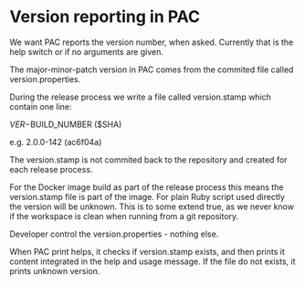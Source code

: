 # Version reporting in PAC

We want PAC reports the version number, when asked. Currently that is the help switch or if no arguments are given.

The major-minor-patch version in PAC comes from the commited file called version.properties.

During the release process we write a file called version.stamp which contain one line:

$VER-$BUILD_NUMBER ($SHA)

e.g. 2.0.0-142 (ac6f04a)

The version.stamp is not commited back to the repository and created for each release process.

For the Docker image build as part of the release process this means the version.stamp file is part of the image.
For plain Ruby script used directly the version will be unknown. This is to some extend true, as we never know if the workspace is clean when running from a git repository.

Developer control the version.properties - nothing else.

When PAC print helps, it checks if version.stamp exists, and then prints it content integrated in the help and usage message.
If the file do not exists, it prints unknown version.
